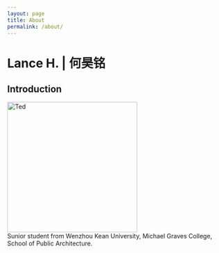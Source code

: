 ```yaml
---
layout: page
title: About
permalink: /about/
---
```

# Lance H. | 何昊铭

## Introduction
<img alt="Ted" src="https://github.com/LanceHHe/LanceH./blob/master/Page%20Material/figure.jpg?raw=true" width="300">
<br>
Sunior student from Wenzhou Kean University, Michael Graves College, School of Public Architecture.
